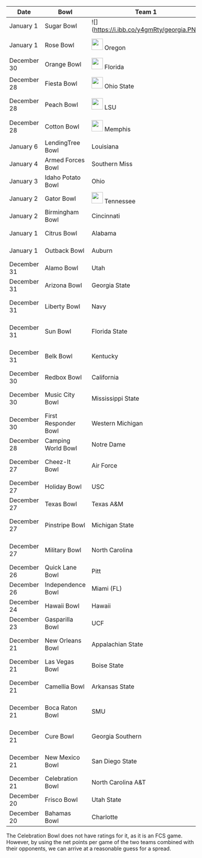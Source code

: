 
Date | Bowl | Team 1 | Team 2 | Projection
---|---|---|---|---
January 1 | Sugar Bowl | ![](https://i.ibb.co/y4gmRty/georgia.PNG | width="30") Georgia | <img src="https://i.ibb.co/Mhs8cJg/baylor.PNG" width=30 /> Baylor | Georgia by 10.14
January 1 | Rose Bowl | <img src="https://i.ibb.co/jTSGqcN/oregon.png" width=30> Oregon | <img src="https://i.ibb.co/DV0N5R2/wisconsin.png" width=30> Wisconsin | Oregon by 3.03
December 30 | Orange Bowl | <img src="https://i.ibb.co/M83wXRR/florida.png" width=30> Florida | <img src="https://i.ibb.co/XSrpMRr/virginia.png" width=30> Virginia | Florida by 16.33
December 28 | Fiesta Bowl | <img src="https://i.ibb.co/859RDzR/ohiostate3.png" width=30> Ohio State | <img src="https://i.ibb.co/MD6nBww/clemson.png" width=30> Clemson | Clemson by 0.56
December 28 | Peach Bowl | <img src="https://i.ibb.co/PTmgWyT/lsu3.png" width=30> LSU | <img src="https://i.ibb.co/xmJzDc2/oklahoma.png" width=30> Oklahoma | LSU by 12.73
December 28 | Cotton Bowl | <img src="https://i.ibb.co/G5tzjsY/memphis.png" width=30> Memphis | <img src="https://i.ibb.co/85QBwCC/pennstate.png" width=30> Penn State | Penn State by 7.82
January 6 | LendingTree Bowl | Louisiana | Miami (OH) | Louisiana by 16.63
January 4 | Armed Forces Bowl | Southern Miss | Tulane | Tulane by 1.17
January 3 | Idaho Potato Bowl | Ohio | Nevada | Ohio by 12.09
January 2 | Gator Bowl | <img src="https://i.ibb.co/YZXFqFM/tennessee.png" width=30> Tennessee | <img src="https://i.ibb.co/gVkzZ7J/indiana2.png" width=30> Indiana | Tennessee by 2.53
January 2 | Birmingham Bowl | Cincinnati | Boston College | Cincinnati by 6.34
January 1 | Citrus Bowl | Alabama | Michigan | Alabama by 8.46
January 1 | Outback Bowl | Auburn | Minnesota | Auburn by 8.92
December 31 | Alamo Bowl | Utah | Texas | Utah by 10.85
December 31 | Arizona Bowl | Georgia State | Wyoming | Wyoming by 8.98
December 31 | Liberty Bowl | Navy | Kansas State | Kansas State by 8.24
December 31 | Sun Bowl | Florida State | Arizona State | Arizona State by 1.43
December 31 | Belk Bowl | Kentucky | Virginia Tech | Virginia Tech by 0.51
December 30 | Redbox Bowl | California | Illinois | California by 1.00
December 30 | Music City Bowl | Mississippi State | Louisville | Mississippi State by 8.24
December 30 | First Responder Bowl | Western Michigan | Western Kentucky | Western Kentucky by 0.84
December 28 | Camping World Bowl | Notre Dame | Iowa State | Notre Dame by 8.54
December 27 | Cheez-It Bowl | Air Force | Washington State | Washington State by 4.10
December 27 | Holiday Bowl | USC | Iowa | Iowa by 1.28
December 27 | Texas Bowl | Texas A&M | Oklahoma State | Texas A&M by 6.29
December 27 | Pinstripe Bowl | Michigan State | Wake Forest | Michigan State by 4.92
December 27 | Military Bowl | North Carolina | Temple | North Carolina by 7.36
December 26 | Quick Lane Bowl | Pitt | Eastern Michigan | Pitt by 11.21
December 26 | Independence Bowl | Miami (FL) | Louisiana Tech | Miami (FL) by 7.96
December 24 | Hawaii Bowl | Hawaii | BYU | BYU by 4.64
December 23 | Gasparilla Bowl | UCF | Marshall | UCF by 12.80
December 21 | New Orleans Bowl | Appalachian State | UAB | Appalachian State by 21.58 
December 21 | Las Vegas Bowl | Boise State | Washington | Washington by 3.94
December 21 | Camellia Bowl | Arkansas State | FIU | Arkansas State by 0.21
December 21 | Boca Raton Bowl | SMU | Florida Atlantic | Florida Atlantic by 1.41
December 21 | Cure Bowl | Georgia Southern | Liberty | Georgia Southern by 9.86
December 21 | New Mexico Bowl | San Diego State | Central Michigan | San Diego State by 4.21
December 21 | Celebration Bowl | North Carolina A&T | Alcorn State | Alcorn State by 2.2*
December 20 | Frisco Bowl | Utah State | Kent State | Utah State by 3.67
December 20 | Bahamas Bowl | Charlotte | Buffalo | Buffalo by 5.31

The Celebration Bowl does not have ratings for it, as it is an FCS game. However, by using the net points per game of the two teams combined with their opponents, we can arrive at a reasonable guess for a spread.

